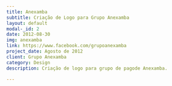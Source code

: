 ```yaml
---
title: Anexamba
subtitle: Criação de Logo para Grupo Anexamba
layout: default
modal-_id: 2
date: 2012-08-30
img: anexamba
link: https://www.facebook.com/grupoanexamba
project_date: Agosto de 2012
client: Grupo Anexamba
category: Design
description: Criação de logo para grupo de pagode Anexamba.

---
```

